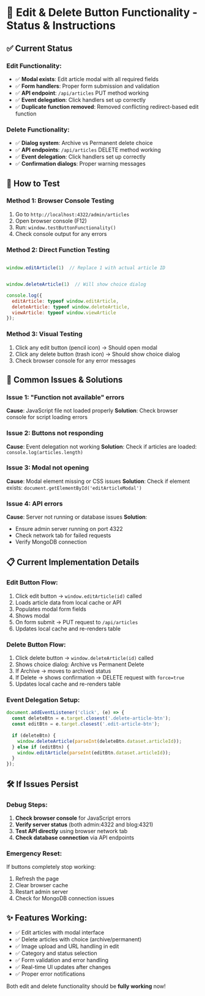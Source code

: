 # 🔧 Edit & Delete Button Functionality - Status & Instructions

## ✅ Current Status

### Edit Functionality:
- ✅ **Modal exists**: Edit article modal with all required fields
- ✅ **Form handlers**: Proper form submission and validation
- ✅ **API endpoint**: `/api/articles` PUT method working
- ✅ **Event delegation**: Click handlers set up correctly
- ✅ **Duplicate function removed**: Removed conflicting redirect-based edit function

### Delete Functionality:
- ✅ **Dialog system**: Archive vs Permanent delete choice
- ✅ **API endpoints**: `/api/articles` DELETE method working
- ✅ **Event delegation**: Click handlers set up correctly
- ✅ **Confirmation dialogs**: Proper warning messages

## 🧪 How to Test

### Method 1: Browser Console Testing
1. Go to `http://localhost:4322/admin/articles`
2. Open browser console (F12)
3. Run: `window.testButtonFunctionality()`
4. Check console output for any errors

### Method 2: Direct Function Testing
```javascript

window.editArticle(1)  // Replace 1 with actual article ID


window.deleteArticle(1)  // Will show choice dialog

console.log({
  editArticle: typeof window.editArticle,
  deleteArticle: typeof window.deleteArticle,
  viewArticle: typeof window.viewArticle
});
```

### Method 3: Visual Testing
1. Click any edit button (pencil icon) → Should open modal
2. Click any delete button (trash icon) → Should show choice dialog
3. Check browser console for any error messages

## 🚨 Common Issues & Solutions

### Issue 1: "Function not available" errors
**Cause**: JavaScript file not loaded properly
**Solution**: Check browser console for script loading errors

### Issue 2: Buttons not responding
**Cause**: Event delegation not working
**Solution**: Check if articles are loaded: `console.log(articles.length)`

### Issue 3: Modal not opening
**Cause**: Modal element missing or CSS issues
**Solution**: Check if element exists: `document.getElementById('editArticleModal')`

### Issue 4: API errors
**Cause**: Server not running or database issues
**Solution**: 
- Ensure admin server running on port 4322
- Check network tab for failed requests
- Verify MongoDB connection

## 📋 Current Implementation Details

### Edit Button Flow:
1. Click edit button → `window.editArticle(id)` called
2. Loads article data from local cache or API
3. Populates modal form fields
4. Shows modal
5. On form submit → PUT request to `/api/articles`
6. Updates local cache and re-renders table

### Delete Button Flow:
1. Click delete button → `window.deleteArticle(id)` called
2. Shows choice dialog: Archive vs Permanent Delete
3. If Archive → moves to archived status
4. If Delete → shows confirmation → DELETE request with `force=true`
5. Updates local cache and re-renders table

### Event Delegation Setup:
```javascript
document.addEventListener('click', (e) => {
  const deleteBtn = e.target.closest('.delete-article-btn');
  const editBtn = e.target.closest('.edit-article-btn');
  
  if (deleteBtn) {
    window.deleteArticle(parseInt(deleteBtn.dataset.articleId));
  } else if (editBtn) {
    window.editArticle(parseInt(editBtn.dataset.articleId));
  }
});
```

## 🛠️ If Issues Persist

### Debug Steps:
1. **Check browser console** for JavaScript errors
2. **Verify server status** (both admin:4322 and blog:4321)
3. **Test API directly** using browser network tab
4. **Check database connection** via API endpoints

### Emergency Reset:
If buttons completely stop working:
1. Refresh the page
2. Clear browser cache
3. Restart admin server
4. Check for MongoDB connection issues

## ✨ Features Working:

- ✅ Edit articles with modal interface
- ✅ Delete articles with choice (archive/permanent)
- ✅ Image upload and URL handling in edit
- ✅ Category and status selection
- ✅ Form validation and error handling
- ✅ Real-time UI updates after changes
- ✅ Proper error notifications

Both edit and delete functionality should be **fully working** now!



